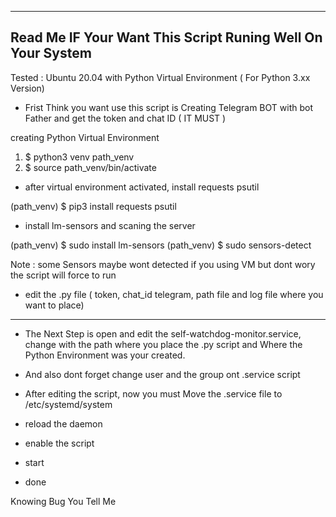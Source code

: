 ----------------------------------------------------------------------------------------------------------------------------
Read Me IF Your Want This Script Runing Well On Your System
----------------------------------------------------------------------------------------------------------------------------

Tested : Ubuntu 20.04 with Python Virtual Environment ( For Python 3.xx Version)

- Frist Think you want use this script is Creating Telegram BOT with bot Father and get the token and chat ID ( IT MUST )

creating Python Virtual Environment

1. $ python3 venv path_venv
2. $ source path_venv/bin/activate

- after virtual environment activated, install requests psutil

(path_venv) $ pip3 install requests psutil

- install lm-sensors and scaning the server 

(path_venv) $ sudo install lm-sensors
(path_venv) $ sudo sensors-detect

Note : some Sensors maybe wont detected if you using VM but dont wory the script will force to run

- edit the .py file ( token, chat_id telegram, path file and log file where you want to place) 
----------------------------------------------------------------------------------------------------------------------------
- The Next Step is open and edit the self-watchdog-monitor.service, change with the path where you place the .py script and
Where the Python Environment was your created.

- And also dont forget change user and the group ont .service script
- After editing the script, now you must Move the .service file to /etc/systemd/system

- reload the daemon 
- enable the script 
- start 
- done

Knowing Bug You Tell Me

